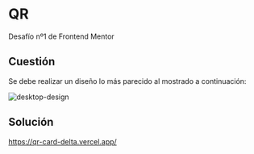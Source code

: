 # QR
Desafío nº1 de Frontend Mentor

## Cuestión
Se debe realizar un diseño lo más parecido al mostrado a continuación:

![desktop-design](https://user-images.githubusercontent.com/16647012/157735533-44563967-5063-42f9-aa02-819497913606.jpg)

## Solución
https://qr-card-delta.vercel.app/
